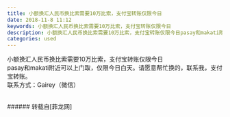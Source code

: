 ```yaml
---
title: 小额换汇人民币换比索需要10万比索，支付宝转账仅限今日
date: 2018-11-8 11:12
keywords: 小额换汇人民币换比索需要10万比索，支付宝转账仅限今日
description: 小额换汇人民币换比索需要10万比索，支付宝转账仅限今日pasay和makati附近可以上门取，仅限今日白天。请愿意帮忙换的，联系我，支付宝转账。联系方式：Gairey（微信）
categories: used
---
```

<td class="t_f" id="postmessage_2236829">

小额换汇人民币换比索需要10万比索，支付宝转账仅限今日<br/>
pasay和makati附近可以上门取，仅限今日白天。请愿意帮忙换的，联系我，支付宝转账。<br/>
联系方式：Gairey（微信）<br/>
<br/>
</td>
###### 转载自[菲龙网]